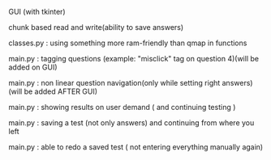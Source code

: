 GUI (with tkinter)

chunk based read and write(ability to save answers)

classes.py : using something more ram-friendly than qmap in functions

main.py : tagging questions (example: "misclick" tag on question 4)(will be added on GUI)

main.py : non linear question navigation(only while setting right answers)(will be added AFTER GUI)

main.py : showing results on user demand ( and continuing testing )

main.py : saving a test (not only answers) and continuing from where you left

main.py : able to redo a saved test ( not entering everything manually again)
